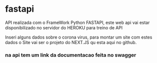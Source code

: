 # fastapi

API realizada com o FrameWork Python FASTAPI, este web api vai estar disponibilizado no servidor do HEROKU para treino de API

Inseri alguns dados sobre o corona virus, para montar um site com estes dados
o Site vai ser o projeto do NEXT.JS qu esta aqui no github.

### na api tem um link da documentacao feita no swagger
